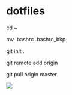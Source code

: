 # dotfiles

cd ~

mv .bashrc .bashrc_bkp

git init .

git remote add origin <repository-url>

git pull origin master

![](https://user-images.githubusercontent.com/1208782/27458481-ff981114-57b1-11e7-94c4-283e7cf3c363.png)
